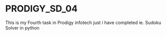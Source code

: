 # PRODIGY_SD_04
This is my Fourth task in Prodigy infotech just i have completed ie. Sudoku Solver in python
